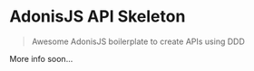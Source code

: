 # AdonisJS API Skeleton

> Awesome AdonisJS boilerplate to create APIs using DDD

More info soon...
